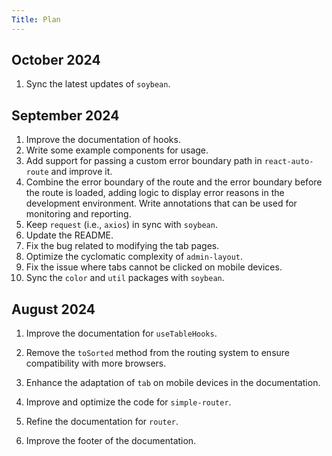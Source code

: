 ```yaml
---
Title: Plan
---
```


## October 2024

1. Sync the latest updates of `soybean`.

## September 2024

1. Improve the documentation of hooks.
2. Write some example components for usage.
3. Add support for passing a custom error boundary path in `react-auto-route` and improve it.
4. Combine the error boundary of the route and the error boundary before the route is loaded, adding logic to display error reasons in the development environment. Write annotations that can be used for monitoring and reporting.
5. Keep `request` (i.e., `axios`) in sync with `soybean`.
6. Update the README.
7. Fix the bug related to modifying the tab pages.
8. Optimize the cyclomatic complexity of `admin-layout`.
9. Fix the issue where tabs cannot be clicked on mobile devices.
10. Sync the `color` and `util` packages with `soybean`.

## August 2024

1. Improve the documentation for `useTableHooks`.

2. Remove the `toSorted` method from the routing system to ensure compatibility with more browsers.

3. Enhance the adaptation of `tab` on mobile devices in the documentation.

4. Improve and optimize the code for `simple-router`.

5. Refine the documentation for `router`.

6. Improve the footer of the documentation.
